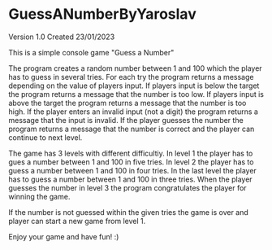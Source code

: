 # GuessANumberByYaroslav
Version 1.0
Created 23/01/2023

This is a simple console game "Guess a Number"

The program creates a random number between 1 and 100 which the player has to guess in several tries. For each try the program returns a message depending on the value of players input. If players input is below the target the program returns a message that the number is too low. If players input is above the target the program returns a message that the number is too high. If the player enters an invalid input (not a digit) the program returns a message that the input is invalid. If the player guesses the number the program returns a message that the number is correct and the player can continue to next level.

The game has 3 levels with different difficultiy. In level 1 the player has to gues a number between 1 and 100 in five tries. In level 2 the player has to guess a number between 1 and 100 in four tries. In the last level the player has to guess a number between 1 and 100 in three tries. When the player guesses the number in level 3 the program congratulates the player for winning the game.

If the number is not guessed within the given tries the game is over and player can start a new game from level 1.

Enjoy your game and have fun! :)
